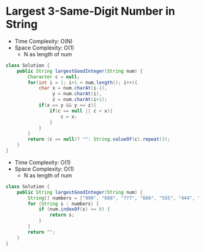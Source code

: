 # Largest 3-Same-Digit Number in String

- Time Complexity: O(N)
- Space Complexity: O(1)
  - N as length of num

```java
class Solution {
    public String largestGoodInteger(String num) {
        Character c = null;
        for(int i = 1; i+1 < num.length(); i++){
            char x = num.charAt(i-1),
                 y = num.charAt(i),
                 z = num.charAt(i+1);
            if(x == y && y == z){
                if(c == null || c < x){
                    c = x;
                }
            }
        }
        return (c == null)? "": String.valueOf(c).repeat(3);
    }
}
```

- Time Complexity: O(1)
- Space Complexity: O(1)
  - N as length of num

```java
class Solution {
    public String largestGoodInteger(String num) {
        String[] numbers = {"999", "888", "777", "666", "555", "444", "333", "222", "111", "000"};
        for (String s : numbers) {
            if (num.indexOf(s) >= 0) {
                return s;
            }
        }
        return "";
    }
}
```
